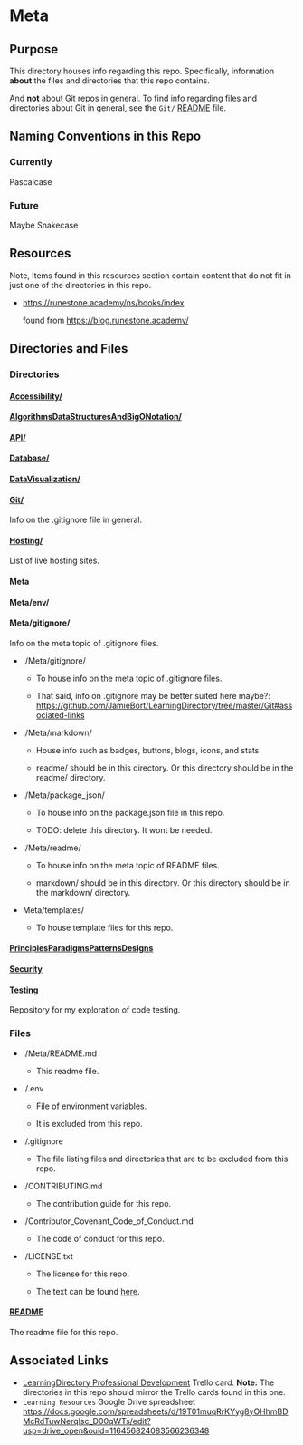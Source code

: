 # Meta

## Purpose

This directory houses info regarding this repo. Specifically, information **about** the files and directories that this repo contains.

And **not** about Git repos in general. To find info regarding files and directories about Git in general, see the `Git/` [README](../Git/README.md) file.

## Naming Conventions in this Repo

### Currently

Pascalcase

### Future

Maybe Snakecase

## Resources

Note, Items found in this resources section contain content that do not fit in just one of the directories in this repo.

- https://runestone.academy/ns/books/index

  found from https://blog.runestone.academy/

## Directories and Files

### Directories

#### [Accessibility/](../Accessibility/)

#### [AlgorithmsDataStructuresAndBigONotation/](../AlgorithmsDataStructuresAndBigONotation/)

#### [API/](../API/)

#### [Database/](../Databases/)

#### [DataVisualization/](../DataVisualization/)

#### [Git/](../Git/)

Info on the .gitignore file in general.

#### [Hosting/](../Hosting/)

List of live hosting sites.

#### Meta

#### Meta/env/

#### Meta/gitignore/

Info on the meta topic of .gitignore files.

- ./Meta/gitignore/

  - To house info on the meta topic of .gitignore files.

  - That said, info on .gitignore may be better suited here maybe?: https://github.com/JamieBort/LearningDirectory/tree/master/Git#associated-links

- ./Meta/markdown/

  - House info such as badges, buttons, blogs, icons, and stats.

  - readme/ should be in this directory. Or this directory should be in the readme/ directory.

- ./Meta/package_json/

  - To house info on the package.json file in this repo.

  - TODO: delete this directory. It wont be needed.

- ./Meta/readme/

  - To house info on the meta topic of README files.

  - markdown/ should be in this directory. Or this directory should be in the markdown/ directory.

- Meta/templates/

  - To house template files for this repo.

#### [PrinciplesParadigmsPatternsDesigns](../PrinciplesParadigmsPatternsDesigns/)

#### [Security](../Security/)

#### [Testing](../Testing/)

Repository for my exploration of code testing.

### Files

- ./Meta/README.md

  - This readme file.

- ./.env

  - File of environment variables.

  - It is excluded from this repo.

- ./.gitignore

  - The file listing files and directories that are to be excluded from this repo.

- ./CONTRIBUTING.md

  - The contribution guide for this repo.

- ./Contributor_Covenant_Code_of_Conduct.md

  - The code of conduct for this repo.

- ./LICENSE.txt

  - The license for this repo.

  - The text can be found [here](../LICENSE.txt).

#### [README](../README.md)

The readme file for this repo.

## Associated Links

- [LearningDirectory Professional Development](https://trello.com/c/vx0oVl0e/237-learningdirectory-professional-development) Trello card.
  **Note:** The directories in this repo should mirror the Trello cards found in this one.
- `Learning Resources` Google Drive spreadsheet
  https://docs.google.com/spreadsheets/d/19T01muqRrKYyg8yOHhmBDMcRdTuwNerqlsc_D00qWTs/edit?usp=drive_open&ouid=116456824083566236348
